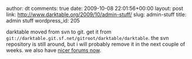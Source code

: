 author: dt
comments: true
date: 2009-10-08 22:01:56+00:00
layout: post
link: http://www.darktable.org/2009/10/admin-stuff/
slug: admin-stuff
title: admin stuff
wordpress_id: 205

darktable moved from svn to git. get it from `git://darktable.git.sf.net/gitroot/darktable/darktable`. the svn repository is still around, but i will probably remove it in the next couple of weeks. we also have [nicer forums now](http://sourceforge.net/apps/phpbb/darktable/).
